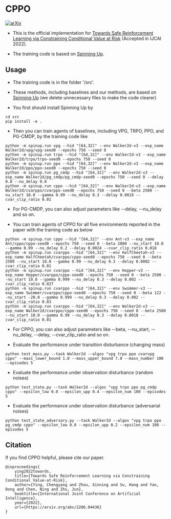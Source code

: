 # CPPO

[![arXiv](https://img.shields.io/badge/arXiv-2206.04436-b31b1b.svg)](https://arxiv.org/abs/2206.04436)

- This is the official implementation for [Towards Safe Reinforcement Learning via Constraining Conditional Value at Risk](https://www.ijcai.org/proceedings/2022/0510.pdf) (Accepted in IJCAI 2022).

- The training code is based on [Spinning Up](https://github.com/openai/spinningup).

## Usage
- The training code is in the folder '/src'.

- These methods, including baselines and our methods, are based on [Spinning Up](https://github.com/openai/spinningup) (we delete unnecessary files to make the code clearer)

- You first should install Spinning Up by

```
cd src
pip install -e .
```

- Then you can train agents of baselines, including VPG, TRPO, PPO, and PG-CMDP, by the training code like

```
python -m spinup.run vpg --hid "[64,32]" --env Walker2d-v3 --exp_name Walker2d/vpg/vpg-seed0 --epochs 750 --seed 0
python -m spinup.run trpo --hid "[64,32]" --env Walker2d-v3 --exp_name Walker2d/trpo/trpo-seed0 --epochs 750 --seed 0
python -m spinup.run ppo --hid "[64,32]" --env Walker2d-v3 --exp_name Walker2d/ppo/ppo-seed0 --epochs 750 --seed 0
python -m spinup.run pg_cmdp --hid "[64,32]" --env Walker2d-v3 --exp_name Walker2d/pg_cmdp/pg_cmdp-seed0 --epochs 750 --seed 0 --delay 0.8 --nu_delay 0.8
python -m spinup.run cppo --hid "[64,32]" --env Walker2d-v3 --exp_name Walker2d/cvarppo/cvarppo-seed0 --epochs 750 --seed 0 --beta 2500 --nu_start 10.0 --gamma 0.99 --nu_delay 0.3 --delay 0.0018 --cvar_clip_ratio 0.01
```

- For PG-CMDP, you can also adjust parameters like --delay, --nu_delay and so on.

- You can train agents of CPPO for all five environments reported in the paper with the training code as below

```
python -m spinup.run cppo --hid "[64,32]" --env Ant-v3 --exp_name Ant/cppo/cppo-seed0 --epochs 750 --seed 0 --beta 2800 --nu_start 10.0 --gamma 0.99 --nu_delay 0.2 --delay 0.0024 --cvar_clip_ratio 0.018
python -m spinup.run cvarppo --hid "[64,32]" --env HalfCheetah-v3 --exp_name HalfCheetah/cvarppo/cppo-seed0 --epochs 750 --seed 0 --beta 2500 --nu_start 10.0 --gamma 0.99 --nu_delay 0.3 --delay 0.0002 --cvar_clip_ratio 0.01
python -m spinup.run cvarppo --hid "[64,32]" --env Hopper-v3 --exp_name Hopper/cvarppo/cppo-seed0 --epochs 750 --seed 0 --beta 2500 --nu_start 10.0 --gamma 0.999 --nu_delay 0.3 --delay 0.002 --cvar_clip_ratio 0.027
python -m spinup.run cvarppo --hid "[64,32]" --env Swimmer-v3 --exp_name Swimmer/cvarppo/cppo-seed0 --epochs 750 --seed 0 --beta 122 --nu_start -20.0 --gamma 0.999 --nu_delay 0.3 --delay 0.002 --cvar_clip_ratio 0.03
python -m spinup.run cvarppo --hid "[64,32]" --env Walker2d-v3 --exp_name Walker2d/cvarppo/cppo-seed0 --epochs 750 --seed 0 --beta 2500 --nu_start 10.0 --gamma 0.99 --nu_delay 0.3 --delay 0.0018 --cvar_clip_ratio 0.01
```

- For CPPO, you can also adjust parameters like --beta, --nu_start, --nu_delay, --delay, --cvar_clip_ratio and so on.

- Evaluate the performance under transition disturbance (changing mass)
```
python test_mass.py --task Walker2d --algos "vpg trpo ppo cvarvpg cppo" --mass_lower_bound 1.0 --mass_upper_bound 7.0 --mass_number 100 --episodes 5
```

- Evaluate the performance under observation disturbance (random noises)
```
python test_state.py --task Walker2d --algos "vpg trpo ppo pg_cmdp cppo" --epsilon_low 0.0 --epsilon_upp 0.4 --epsilon_num 100 --episodes 5
```

- Evaluate the performance under observation disturbance (adversarial noises)
```
python test_state_adversary.py --task Walker2d --algos "vpg trpo ppo pg_cmdp cppo" --epsilon_low 0.0 --epsilon_upp 0.2 --epsilon_num 100 --episodes 5
```


## Citation

If you find CPPO helpful, please cite our paper.

```
@inproceedings{
    ying2022towards,
    title={Towards Safe Reinforcement Learning via Constraining Conditional Value-at-Risk},
    author={Ying, Chengyang and Zhou, Xinning and Su, Hang and Yan, Dong and Chen, Ning and Zhu, Jun},
    booktitle={International Joint Conference on Artificial Intelligence},
    year={2022},
    url={https://arxiv.org/abs/2206.04436}
}
```
